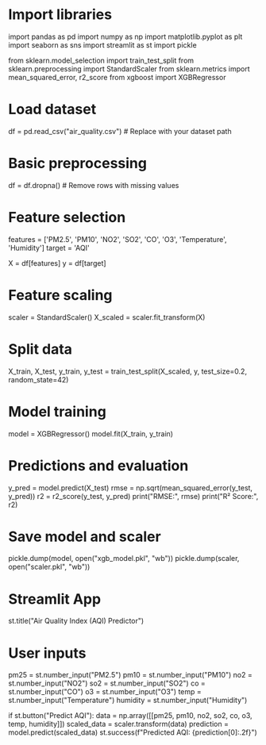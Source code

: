 # Import libraries
import pandas as pd
import numpy as np
import matplotlib.pyplot as plt
import seaborn as sns
import streamlit as st
import pickle

from sklearn.model_selection import train_test_split
from sklearn.preprocessing import StandardScaler
from sklearn.metrics import mean_squared_error, r2_score
from xgboost import XGBRegressor

# Load dataset
df = pd.read_csv("air_quality.csv")  # Replace with your dataset path

# Basic preprocessing
df = df.dropna()  # Remove rows with missing values

# Feature selection
features = ['PM2.5', 'PM10', 'NO2', 'SO2', 'CO', 'O3', 'Temperature', 'Humidity']
target = 'AQI'

X = df[features]
y = df[target]

# Feature scaling
scaler = StandardScaler()
X_scaled = scaler.fit_transform(X)

# Split data
X_train, X_test, y_train, y_test = train_test_split(X_scaled, y, test_size=0.2, random_state=42)

# Model training
model = XGBRegressor()
model.fit(X_train, y_train)

# Predictions and evaluation
y_pred = model.predict(X_test)
rmse = np.sqrt(mean_squared_error(y_test, y_pred))
r2 = r2_score(y_test, y_pred)
print("RMSE:", rmse)
print("R² Score:", r2)

# Save model and scaler
pickle.dump(model, open("xgb_model.pkl", "wb"))
pickle.dump(scaler, open("scaler.pkl", "wb"))

# Streamlit App
st.title("Air Quality Index (AQI) Predictor")

# User inputs
pm25 = st.number_input("PM2.5")
pm10 = st.number_input("PM10")
no2 = st.number_input("NO2")
so2 = st.number_input("SO2")
co = st.number_input("CO")
o3 = st.number_input("O3")
temp = st.number_input("Temperature")
humidity = st.number_input("Humidity")

if st.button("Predict AQI"):
    data = np.array([[pm25, pm10, no2, so2, co, o3, temp, humidity]])
    scaled_data = scaler.transform(data)
    prediction = model.predict(scaled_data)
    st.success(f"Predicted AQI: {prediction[0]:.2f}")
